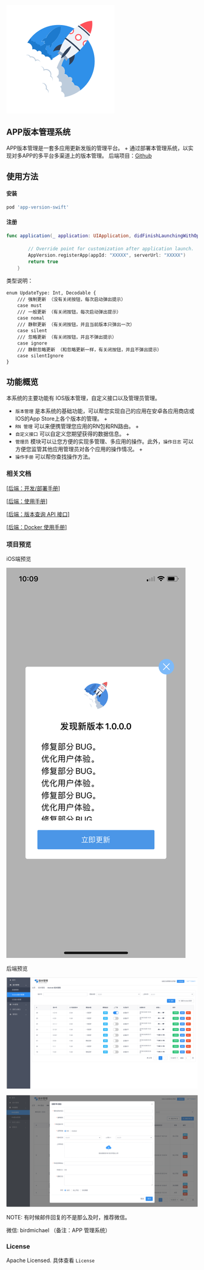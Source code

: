 ![logo](https://github.com/birdmichael/app-version-swift/blob/master/logo.png)

## APP版本管理系统

APP版本管理是一套多应用更新发版的管理平台。 +
通过部署本管理系统，以实现对多APP的多平台多渠道上的版本管理。
后端项目：[Github](https://github.com/xtTech/app-version)
## 使用方法

#### 安装

```ruby
pod 'app-version-swift'
```

#### 注册

```swift
func application(_ application: UIApplication, didFinishLaunchingWithOptions launchOptions: [UIApplicationLaunchOptionsKey: Any]?) -> Bool {

        // Override point for customization after application launch.
        AppVersion.registerApp(appId: "XXXXX", serverUrl: "XXXXX")
        return true
    }
```

类型说明：

```
enum UpdateType: Int, Decodable {
    /// 强制更新 （没有关闭按钮，每次启动弹出提示）
    case must
    /// 一般更新 （有关闭按钮，每次启动弹出提示）
    case nomal
    /// 静默更新 （有关闭按钮，并且当前版本只弹出一次）
    case silent
    /// 忽略更新 （有关闭按钮，并且不弹出提示）
    case ignore
    /// 静默忽略更新 （和忽略更新一样，有关闭按钮，并且不弹出提示）
    case silentIgnore
}
```



## 功能概览

本系统的主要功能有 IOS版本管理，自定义接口以及管理员管理。 

* `版本管理` 是本系统的基础功能，可以帮您实现自己的应用在安卓各应用商店或IOS的App Store上各个版本的管理。 +
* `RN 管理` 可以来便携管理您应用的RN包和RN路由。 +
* `自定义接口` 可以自定义您期望获得的数据信息。 +
* `管理员` 模块可以让您方便的实现多管理、多应用的操作。此外，`操作日志` 可以方便您监管其他应用管理员对各个应用的操作情况。 +
* `操作手册` 可以帮你查找操作方法。

### 相关文档

[[后端：开发/部署手册]](https://github.com/xtTech/app-version/blob/master/src/main/asciidoc/_chapter/get-started.adoc)

[[后端：使用手册]](https://github.com/xtTech/app-version/blob/master/src/main/asciidoc/_chapter/user-manual.adoc)

[[后端：版本查询 API 接口]](https://github.com/xtTech/app-version/blob/master/src/main/asciidoc/_chapter/rest-manual.adoc)

[[后端：Docker 使用手册]](https://github.com/xtTech/app-version/blob/master/src/main/asciidoc/_chapter/docker-manual.adoc)

### 项目预览

iOS端预览

![show](/show.jpeg)

后端预览

![](/show1.png)

![show2](/show2.png)

NOTE: 有时候邮件回复的不是那么及时，推荐微信。

微信: birdmichael （备注：APP 管理系统）

### License

Apache Licensed. 具体查看 `License`

